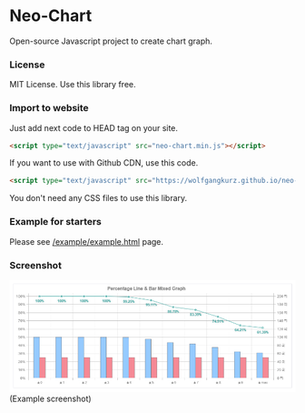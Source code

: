 # Neo-Chart
Open-source Javascript project to create chart graph.

### License
MIT License. Use this library free.

### Import to website
Just add next code to HEAD tag on your site.
``` html
<script type="text/javascript" src="neo-chart.min.js"></script>
```

If you want to use with Github CDN, use this code.
``` html
<script type="text/javascript" src="https://wolfgangkurz.github.io/neo-chart/neo-chart.min.js"></script>
```

You don't need any CSS files to use this library.

### Example for starters
Please see [/example/example.html](https://github.com/WolfgangKurz/Neo-Chart/blob/master/example/example.html) page.

### Screenshot
![Example screenshot](https://raw.githubusercontent.com/WolfgangKurz/Neo-Chart/master/example/example.PNG)
(Example screenshot)
